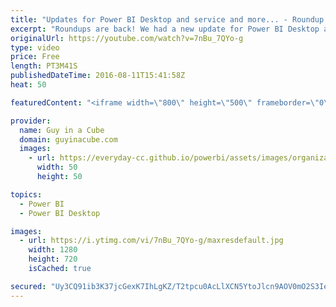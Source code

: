 ```yaml
---
title: "Updates for Power BI Desktop and service and more... - Roundup #56"
excerpt: "Roundups are back! We had a new update for Power BI Desktop and updates for the Power BI Service. Also we look at real time datasets and sentiment analysis.  Sentiment Analysis in Power BI (@gilra) http://community.powerbi.com/t5/Community-Blog/Sentiment-Analysis-in-Power-BI/ba-p/55898  http://datachant.com/2016/08/09/sentiment-analysis-power-bi-part-2/"
originalUrl: https://youtube.com/watch?v=7nBu_7QYo-g
type: video
price: Free
length: PT3M41S
publishedDateTime: 2016-08-11T15:41:58Z
heat: 50

featuredContent: "<iframe width=\"800\" height=\"500\" frameborder=\"0\" src=\"https://www.youtube.com/embed/7nBu_7QYo-g\" allow=\"accelerometer; autoplay; encrypted-media; gyroscope; picture-in-picture\" allowfullscreen></iframe>"

provider:
  name: Guy in a Cube
  domain: guyinacube.com
  images:
    - url: https://everyday-cc.github.io/powerbi/assets/images/organizations/guyinacube.com-50x50.jpg
      width: 50
      height: 50

topics:
  - Power BI
  - Power BI Desktop

images:
  - url: https://i.ytimg.com/vi/7nBu_7QYo-g/maxresdefault.jpg
    width: 1280
    height: 720
    isCached: true

secured: "Uy3CQ91ib3K37jcGexK7IhLgKZ/T2tpcu0AcLlXCN5YtoJlcn9AOV0mO2S3IeBGhUSjgyPuLQms66cv/ZD/y1q5IbRtDe3YS/Z2pB7KfiTez2rzgBd9nksqd0ziCuTuHNyy3uQTknepLkOy/SMhaORq81agP/jqLZIWt0xEZZIg0GkUdFZzZUed/vg5FtiO6y0g73BHC0Yxs7X+5hQzydJy/fM3SAUWzl2eBfFa9El+2eoJVnK8apgtUG5alUCYucr8RvYn5s2L4PeBE/xSaMzNnEh1tQr9MAgekD3NFuxsPa5nj5KxYNYU5yFOgzf21BUWaDm2nQMTPMKKOXlqPTE8Q3/B349kr4ZOu2k+SxEEooxN4HtUZ1HO8QbS15Og4PQtBGhHogXYGEcBqGqW44F4CqjN49obAuSspE67GfrM=;QqxHS1hMfPjT64cVPRPEYQ=="
---
```



